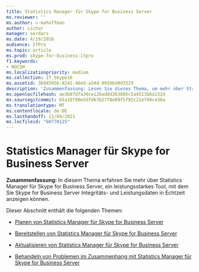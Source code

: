 ```yaml
---
title: Statistics Manager für Skype for Business Server
ms.reviewer: ''
ms.author: v-mahoffman
author: cichur
manager: serdars
ms.date: 4/19/2016
audience: ITPro
ms.topic: article
ms.prod: skype-for-business-itpro
f1.keywords:
- NOCSH
ms.localizationpriority: medium
ms.collection: IT_Skype16
ms.assetid: 3b945656-8241-40ed-a34d-0910bd9d3529
description: 'Zusammenfassung: Lesen Sie dieses Thema, um mehr über Statistics Manager für Skype for Business Server zu erfahren, ein leistungsstarkes Tool, mit dem Sie Skype for Business Server Integritäts- und Leistungsdaten in Echtzeit anzeigen können.'
ms.openlocfilehash: ae3b87d7a30ce120addd363805c5a4513b6a132d
ms.sourcegitcommit: 65a10f80e5dfd67b2778e09f5f92c21ef09ce36a
ms.translationtype: MT
ms.contentlocale: de-DE
ms.lasthandoff: 11/04/2021
ms.locfileid: "60778125"
---
```

# <a name="statistics-manager-for-skype-for-business-server"></a>Statistics Manager für Skype for Business Server
 
**Zusammenfassung:** In diesem Thema erfahren Sie mehr über Statistics Manager für Skype for Business Server, ein leistungsstarkes Tool, mit dem Sie Skype for Business Server Integritäts- und Leistungsdaten in Echtzeit anzeigen können.
  
Dieser Abschnitt enthält die folgenden Themen:
  
- [Planen von Statistics Manager für Skype for Business Server](plan.md)
    
- [Bereitstellen von Statistics Manager für Skype for Business Server](deploy.md)
    
- [Aktualisieren von Statistics Manager für Skype for Business Server](upgrade.md)
    
- [Behandeln von Problemen im Zusammenhang mit Statistics Manager für Skype for Business Server](troubleshoot.md)
    

